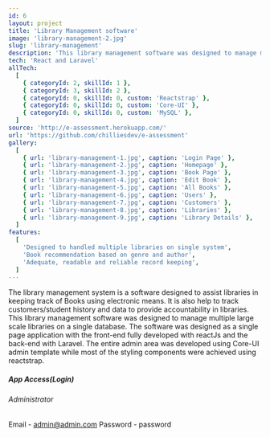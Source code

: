 ```yaml
---
id: 6
layout: project
title: 'Library Management software'
image: 'library-management-2.jpg'
slug: 'library-management'
description: 'This library management software was designed to manage multiple large scale libraries on a single database.'
tech: 'React and Laravel'
allTech:
  [
    { categoryId: 2, skillId: 1 },
    { categoryId: 3, skillId: 2 },
    { categoryId: 0, skillId: 0, custom: 'Reactstrap' },
    { categoryId: 0, skillId: 0, custom: 'Core-UI' },
    { categoryId: 0, skillId: 0, custom: 'MySQL' },
  ]
source: 'http://e-assessment.herokuapp.com/'
url: 'https://github.com/chilliesdev/e-assessment'
gallery:
  [
    { url: 'library-management-1.jpg', caption: 'Login Page' },
    { url: 'library-management-2.jpg', caption: 'Homepage' },
    { url: 'library-management-3.jpg', caption: 'Book Page' },
    { url: 'library-management-4.jpg', caption: 'Edit Book' },
    { url: 'library-management-5.jpg', caption: 'All Books' },
    { url: 'library-management-6.jpg', caption: 'Users' },
    { url: 'library-management-7.jpg', caption: 'Customers' },
    { url: 'library-management-8.jpg', caption: 'Libraries' },
    { url: 'library-management-9.jpg', caption: 'Library Details' },
  ]
features:
  [
    'Designed to handled multiple libraries on single system',
    'Book recommendation based on genre and author',
    'Adequate, readable and reliable record keeping',
  ]
---
```


The library management system is a software designed to assist libraries in keeping track of Books using electronic means. It is also help to track customers/student history and data to provide accountability in libraries.
This library management software was designed to manage multiple large scale libraries on a single database.
The software was designed as a single page application with the front-end fully developed with reactJs and the back-end with Laravel.
The entire admin area was developed using Core-UI admin template while most of the styling components were achieved using reactstrap.

##### App Access(Login)

###### Administrator

Email - admin@admin.com
Password - password
